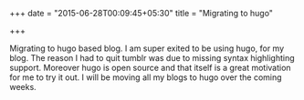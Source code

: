 +++
date = "2015-06-28T00:09:45+05:30"
title = "Migrating to hugo"

+++

Migrating to hugo based blog. I am super exited to be using hugo, for my blog. The reason
I had to quit tumblr was due to missing syntax highlighting support. Moreover hugo is open
source and that itself is a great motivation for me to try it out. I will be moving all my
blogs to hugo over the coming weeks.

